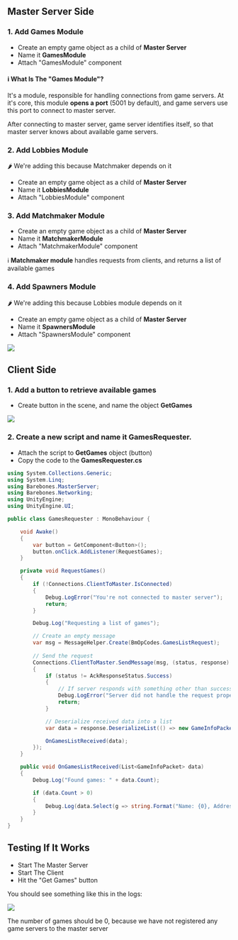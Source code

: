 ## Master Server Side

### 1. Add Games Module

* Create an empty game object as a child of **Master Server**
* Name it **GamesModule**
* Attach "GamesModule" component

#### ℹ️ What Is The "Games Module"?

It's a module, responsible for handling connections from game servers. At it's core, this module **opens a port** (5001 by default), and game servers use this port to connect to master server.

After connecting to master server, game server identifies itself, so that master server knows about available game servers.

### 2. Add Lobbies Module

🌶 We're adding this because Matchmaker depends on it

* Create an empty game object as a child of **Master Server**
* Name it **LobbiesModule**
* Attach "LobbiesModule" component

### 3. Add Matchmaker Module

* Create an empty game object as a child of **Master Server**
* Name it **MatchmakerModule**
* Attach "MatchmakerModule" component

ℹ️ **Matchmaker module** handles requests from clients, and returns a list of available games

### 4. Add Spawners Module

🌶 We're adding this because Lobbies module depends on it

* Create an empty game object as a child of **Master Server**
* Name it **SpawnersModule**
* Attach "SpawnersModule" component

![](http://i.imgur.com/OhJYWeR.png)

## Client Side

### 1. Add a button to retrieve available games

* Create button in the scene, and name the object **GetGames**

![](http://i.imgur.com/vmCBktB.png)

### 2. Create a new script and name it **GamesRequester**.

* Attach the script to **GetGames** object (button)
* Copy the code to the **GamesRequester.cs**

``` C#
using System.Collections.Generic;
using System.Linq;
using Barebones.MasterServer;
using Barebones.Networking;
using UnityEngine;
using UnityEngine.UI;

public class GamesRequester : MonoBehaviour {

    void Awake()
    {
        var button = GetComponent<Button>();
        button.onClick.AddListener(RequestGames);
    }

    private void RequestGames()
    {
        if (!Connections.ClientToMaster.IsConnected)
        {
            Debug.LogError("You're not connected to master server");
            return;
        }

        Debug.Log("Requesting a list of games");

        // Create an empty message
        var msg = MessageHelper.Create(BmOpCodes.GamesListRequest);
        
        // Send the request
        Connections.ClientToMaster.SendMessage(msg, (status, response) =>
        {
            if (status != AckResponseStatus.Success)
            {
                // If server responds with something other than success
                Debug.LogError("Server did not handle the request properly");
                return;
            }

            // Deserialize received data into a list
            var data = response.DeserializeList(() => new GameInfoPacket()).ToList();

            OnGamesListReceived(data);
        });
    }

    public void OnGamesListReceived(List<GameInfoPacket> data)
    {
        Debug.Log("Found games: " + data.Count);

        if (data.Count > 0)
        {
            Debug.Log(data.Select(g => string.Format("Name: {0}, Address: {1} \n", g.Name, g.Address)));
        }
    }
}

```

## Testing If It Works

* Start The Master Server
* Start The Client
* Hit the "Get Games" button

You should see something like this in the logs:

![](http://i.imgur.com/7TgiS3J.png)

The number of games should be 0, because we have not registered any game servers to the master server